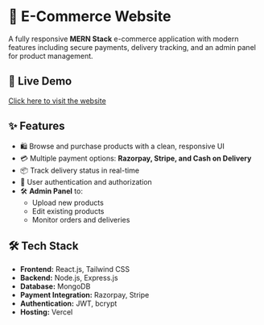 # 🛒 E-Commerce Website  

A fully responsive **MERN Stack** e-commerce application with modern features including secure payments, delivery tracking, and an admin panel for product management.  

## 🚀 Live Demo  
[Click here to visit the website](https://forever-frontend-nu-nine.vercel.app/)  

## ✨ Features  

- 🛍️ Browse and purchase products with a clean, responsive UI  
- 💳 Multiple payment options: **Razorpay, Stripe, and Cash on Delivery**  
- 📦 Track delivery status in real-time  
- 🔑 User authentication and authorization  
- 🛠️ **Admin Panel** to:  
  - Upload new products  
  - Edit existing products  
  - Monitor orders and deliveries  

## 🛠️ Tech Stack  

- **Frontend:** React.js, Tailwind CSS  
- **Backend:** Node.js, Express.js  
- **Database:** MongoDB  
- **Payment Integration:** Razorpay, Stripe  
- **Authentication:** JWT, bcrypt  
- **Hosting:** Vercel  
